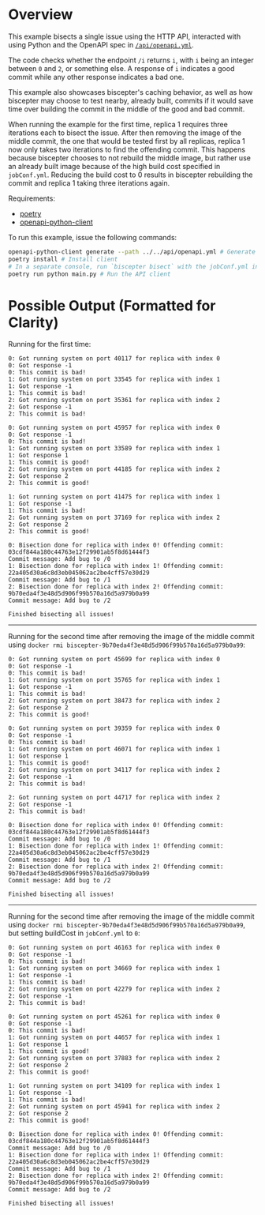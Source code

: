 # Overview

This example bisects a single issue using the HTTP API, interacted with using Python and the OpenAPI spec in [`/api/openapi.yml`](../../api/openapi.yml).

The code checks whether the endpoint `/i` returns `i`, with `i` being an integer between `0` and `2`, or something else.
A response of `i` indicates a good commit while any other response indicates a bad one.

This example also showcases biscepter's caching behavior, as well as how biscepter may choose to test nearby, already built, commits if it would save time over building the commit in the middle of the good and bad commit.

When running the example for the first time, replica 1 requires three iterations each to bisect the issue.
After then removing the image of the middle commit, the one that would be tested first by all replicas, replica 1 now only takes two iterations to find the offending commit.
This happens because biscepter chooses to not rebuild the middle image, but rather use an already built image because of the high build cost specified in `jobConf.yml`.
Reducing the build cost to 0 results in biscepter rebuilding the commit and replica 1 taking three iterations again.

Requirements:
- [poetry](https://python-poetry.org)
- [openapi-python-client](https://github.com/openapi-generators/openapi-python-client)

To run this example, issue the following commands:
```bash
openapi-python-client generate --path ../../api/openapi.yml # Generate the openAPI python client
poetry install # Install client
# In a separate console, run `biscepter bisect` with the jobConf.yml in this directory
poetry run python main.py # Run the API client
```

# Possible Output (Formatted for Clarity)

Running for the first time:
```
0: Got running system on port 40117 for replica with index 0
0: Got response -1
0: This commit is bad!
1: Got running system on port 33545 for replica with index 1
1: Got response -1
1: This commit is bad!
2: Got running system on port 35361 for replica with index 2
2: Got response -1
2: This commit is bad!

0: Got running system on port 45957 for replica with index 0
0: Got response -1
0: This commit is bad!
1: Got running system on port 33589 for replica with index 1
1: Got response 1
1: This commit is good!
2: Got running system on port 44185 for replica with index 2
2: Got response 2
2: This commit is good!

1: Got running system on port 41475 for replica with index 1
1: Got response -1
1: This commit is bad!
2: Got running system on port 37169 for replica with index 2
2: Got response 2
2: This commit is good!

0: Bisection done for replica with index 0! Offending commit: 03cdf844a180c44763e12f29901ab5f8d61444f3
Commit message: Add bug to /0
1: Bisection done for replica with index 1! Offending commit: 22a405d30a6c8d3eb045062ac2be4cff57e30d29
Commit message: Add bug to /1
2: Bisection done for replica with index 2! Offending commit: 9b70eda4f3e48d5d906f99b570a16d5a979b0a99
Commit message: Add bug to /2

Finished bisecting all issues!
```

---

Running for the second time after removing the image of the middle commit using `docker rmi biscepter-9b70eda4f3e48d5d906f99b570a16d5a979b0a99`:
```
0: Got running system on port 45699 for replica with index 0
0: Got response -1
0: This commit is bad!
1: Got running system on port 35765 for replica with index 1
1: Got response -1
1: This commit is bad!
2: Got running system on port 38473 for replica with index 2
2: Got response 2
2: This commit is good!

0: Got running system on port 39359 for replica with index 0
0: Got response -1
0: This commit is bad!
1: Got running system on port 46071 for replica with index 1
1: Got response 1
1: This commit is good!
2: Got running system on port 34117 for replica with index 2
2: Got response -1
2: This commit is bad!

2: Got running system on port 44717 for replica with index 2
2: Got response -1
2: This commit is bad!

0: Bisection done for replica with index 0! Offending commit: 03cdf844a180c44763e12f29901ab5f8d61444f3
Commit message: Add bug to /0
1: Bisection done for replica with index 1! Offending commit: 22a405d30a6c8d3eb045062ac2be4cff57e30d29
Commit message: Add bug to /1
2: Bisection done for replica with index 2! Offending commit: 9b70eda4f3e48d5d906f99b570a16d5a979b0a99
Commit message: Add bug to /2

Finished bisecting all issues!
```

---

Running for the second time after removing the image of the middle commit using `docker rmi biscepter-9b70eda4f3e48d5d906f99b570a16d5a979b0a99`, but setting buildCost in `jobConf.yml` to `0`:
```
0: Got running system on port 46163 for replica with index 0
0: Got response -1
0: This commit is bad!
1: Got running system on port 34669 for replica with index 1
1: Got response -1
1: This commit is bad!
2: Got running system on port 42279 for replica with index 2
2: Got response -1
2: This commit is bad!

0: Got running system on port 45261 for replica with index 0
0: Got response -1
0: This commit is bad!
1: Got running system on port 44657 for replica with index 1
1: Got response 1
1: This commit is good!
2: Got running system on port 37883 for replica with index 2
2: Got response 2
2: This commit is good!

1: Got running system on port 34109 for replica with index 1
1: Got response -1
1: This commit is bad!
2: Got running system on port 45941 for replica with index 2
2: Got response 2
2: This commit is good!

0: Bisection done for replica with index 0! Offending commit: 03cdf844a180c44763e12f29901ab5f8d61444f3
Commit message: Add bug to /0
1: Bisection done for replica with index 1! Offending commit: 22a405d30a6c8d3eb045062ac2be4cff57e30d29
Commit message: Add bug to /1
2: Bisection done for replica with index 2! Offending commit: 9b70eda4f3e48d5d906f99b570a16d5a979b0a99
Commit message: Add bug to /2

Finished bisecting all issues!
```